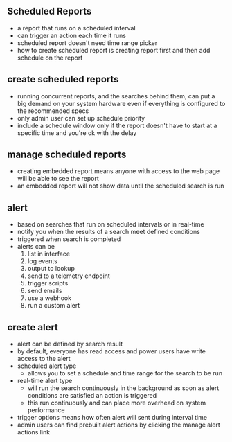 ## Scheduled Reports
- a report that runs on a scheduled interval
- can trigger an action each time it runs
- scheduled report doesn't need time range picker
- how to create scheduled report is creating report first and then add schedule on the report
## create scheduled reports
- running concurrent reports, and the searches behind them, can put a big demand on your system hardware even if everything is configured to the recommended specs
- only admin user can set up schedule priority 
- include a schedule window only if the report doesn't have to start at a specific time and you're ok with the delay
## manage scheduled reports
- creating embedded report means anyone with access to the web page will be able to see the report
- an embedded report will not show data until the scheduled search is run
## alert 
- based on searches that run on scheduled intervals or in real-time
- notify you when the results of a search meet defined conditions
- triggered when search is completed
- alerts can be
    1. list in interface
    2. log events
    3. output to lookup
    4. send to a telemetry endpoint
    5. trigger scripts
    6. send emails
    7. use a webhook
    8. run a custom alert
## create alert
- alert can be defined by search result
- by default, everyone has read access and power users have write access to the alert
- scheduled alert type
    - allows you to set a schedule and time range for the search to be run
- real-time alert type
    - will run the search continuously in the background as soon as alert conditions are satisfied an action is triggered
    - this run continuously and can place more overhead on system performance
- trigger options means how often alert will sent during interval time
- admin users can find prebuilt alert actions by clicking the manage alert actions link